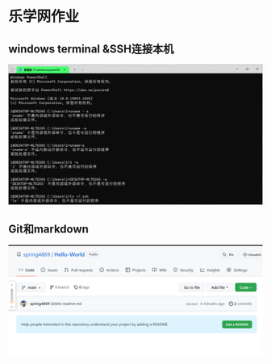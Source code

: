 # 乐学网作业

## windows terminal &SSH连接本机

![image-20220509182901665](https://github.com/spring4869/Hello-World/raw/main/pic/image-20220509182901665.png)

## Git和markdown

![image-20220509183724122](https://github.com/spring4869/Hello-World/raw/main/pic/image-20220509183724122.png)